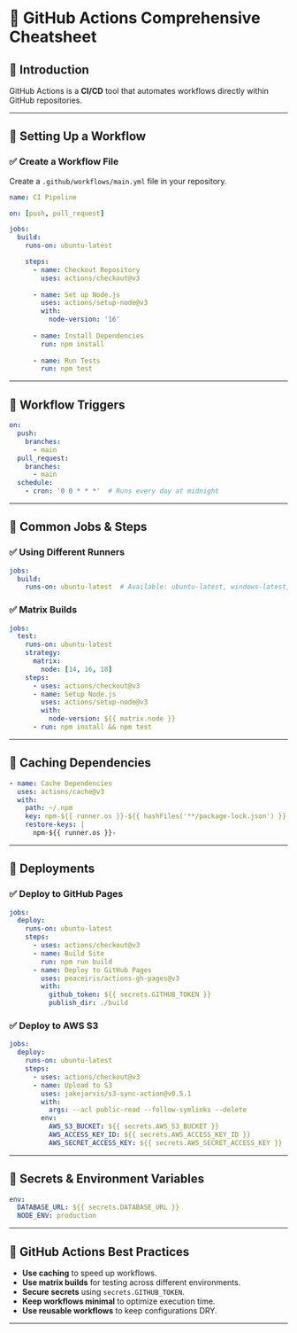 # 🚀 GitHub Actions Comprehensive Cheatsheet

## 🔹 Introduction
GitHub Actions is a **CI/CD** tool that automates workflows directly within GitHub repositories.

---

## 🔹 Setting Up a Workflow
### ✅ Create a Workflow File
Create a `.github/workflows/main.yml` file in your repository.

```yaml
name: CI Pipeline

on: [push, pull_request]

jobs:
  build:
    runs-on: ubuntu-latest

    steps:
      - name: Checkout Repository
        uses: actions/checkout@v3
      
      - name: Set up Node.js
        uses: actions/setup-node@v3
        with:
          node-version: '16'
      
      - name: Install Dependencies
        run: npm install
      
      - name: Run Tests
        run: npm test
```

---

## 🔹 Workflow Triggers
```yaml
on:
  push:
    branches:
      - main
  pull_request:
    branches:
      - main
  schedule:
    - cron: '0 0 * * *'  # Runs every day at midnight
```

---

## 🔹 Common Jobs & Steps
### ✅ Using Different Runners
```yaml
jobs:
  build:
    runs-on: ubuntu-latest  # Available: ubuntu-latest, windows-latest, macos-latest
```

### ✅ Matrix Builds
```yaml
jobs:
  test:
    runs-on: ubuntu-latest
    strategy:
      matrix:
        node: [14, 16, 18]
    steps:
      - uses: actions/checkout@v3
      - name: Setup Node.js
        uses: actions/setup-node@v3
        with:
          node-version: ${{ matrix.node }}
      - run: npm install && npm test
```

---

## 🔹 Caching Dependencies
```yaml
- name: Cache Dependencies
  uses: actions/cache@v3
  with:
    path: ~/.npm
    key: npm-${{ runner.os }}-${{ hashFiles('**/package-lock.json') }}
    restore-keys: |
      npm-${{ runner.os }}-
```

---

## 🔹 Deployments
### ✅ Deploy to GitHub Pages
```yaml
jobs:
  deploy:
    runs-on: ubuntu-latest
    steps:
      - uses: actions/checkout@v3
      - name: Build Site
        run: npm run build
      - name: Deploy to GitHub Pages
        uses: peaceiris/actions-gh-pages@v3
        with:
          github_token: ${{ secrets.GITHUB_TOKEN }}
          publish_dir: ./build
```

### ✅ Deploy to AWS S3
```yaml
jobs:
  deploy:
    runs-on: ubuntu-latest
    steps:
      - uses: actions/checkout@v3
      - name: Upload to S3
        uses: jakejarvis/s3-sync-action@v0.5.1
        with:
          args: --acl public-read --follow-symlinks --delete
        env:
          AWS_S3_BUCKET: ${{ secrets.AWS_S3_BUCKET }}
          AWS_ACCESS_KEY_ID: ${{ secrets.AWS_ACCESS_KEY_ID }}
          AWS_SECRET_ACCESS_KEY: ${{ secrets.AWS_SECRET_ACCESS_KEY }}
```

---

## 🔹 Secrets & Environment Variables
```yaml
env:
  DATABASE_URL: ${{ secrets.DATABASE_URL }}
  NODE_ENV: production
```

---

## 🔹 GitHub Actions Best Practices
- **Use caching** to speed up workflows.
- **Use matrix builds** for testing across different environments.
- **Secure secrets** using `secrets.GITHUB_TOKEN`.
- **Keep workflows minimal** to optimize execution time.
- **Use reusable workflows** to keep configurations DRY.

---

